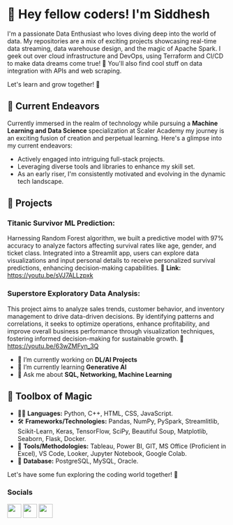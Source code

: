 👋 Hey fellow coders! I'm Siddhesh
================================================================================================================================

I'm a passionate Data Enthusiast who loves diving deep into the world of data. 
My repositories are a mix of exciting projects showcasing real-time data streaming, data warehouse design, and the magic of Apache Spark. I geek out over cloud infrastructure and DevOps, using Terraform and CI/CD to make data dreams come true! 🌟 You'll also find cool stuff on data integration with APIs and web scraping. 

Let's learn and grow together! 🚀 

## 🔭 Current Endeavors 
Currently immersed in the realm of technology while pursuing a **Machine Learning and Data Science** specialization at Scaler Academy my journey is an exciting fusion of creation and perpetual learning. Here's a glimpse into my current endeavors:

- Actively engaged into intriguing full-stack projects.
- Leveraging diverse tools and libraries to enhance my skill set.
- As an early riser, I'm consistently motivated and evolving in the dynamic tech landscape.

## 🎥 Projects
### Titanic Survivor ML Prediction: 
Harnessing Random Forest algorithm, we built a predictive model with 97% accuracy to analyze factors affecting survival rates like age, gender, and ticket class. Integrated into a Streamlit app, users can explore data visualizations and input personal details to receive personalized survival predictions, enhancing decision-making capabilities.
  🔶 **Link:** https://youtu.be/sVJ7ALLzpxk
### Superstore Exploratory Data Analysis:
This project aims to analyze sales trends, customer behavior, and inventory management to drive data-driven decisions. By identifying patterns and correlations, it seeks to optimize operations, enhance profitability, and improve overall business performance through visualization techniques, fostering informed decision-making for sustainable growth.
  🔶 https://youtu.be/63wZMFyn_3Q
    
- 🔭 I’m currently working on **DL/AI Projects**
- 🌱 I’m currently learning **Generative AI**
- 💬 Ask me about **SQL, Networking, Machine Learning**


## 🔧 Toolbox of Magic
- 🧙‍♂️ **Languages:** Python, C++, HTML, CSS, JavaScript.
- 🛠️ **Frameworks/Technologies:** Pandas, NumPy, PySpark, Streamlitlib, Scikit-Learn, Keras, TensorFlow, SciPy, Beautiful Soup, Matplotlib, Seaborn, Flask, Docker.
- 🧰 **Tools/Methodologies:** Tableau, Power BI, GIT, MS Office (Proficient in Excel), VS Code, Looker, Jupyter Notebook, Google Colab.
- 📀 **Database:**	PostgreSQL, MySQL, Oracle.

Let's have some fun exploring the coding world together! 🚀

### Socials

<p align="left"><a href="https://www.youtube.com/c/tecknowcode" target="_blank" rel="noreferrer"><img src="https://raw.githubusercontent.com/danielcranney/readme-generator/main/public/icons/socials/youtube.svg" width="32" height="32" /></a> <a href="https://discord.com/users/Tecknowcode" target="_blank" rel="noreferrer"><img src="https://raw.githubusercontent.com/danielcranney/readme-generator/main/public/icons/socials/discord.svg" width="32" height="32" /></a> <a href="https://www.github.com/candobettercode" target="_blank" rel="noreferrer"><img src="https://raw.githubusercontent.com/danielcranney/readme-generator/main/public/icons/socials/github.svg" width="32" height="32" /></a> </p>
